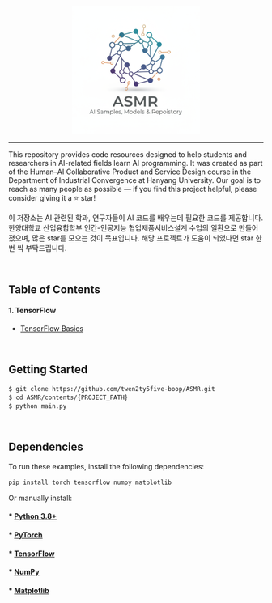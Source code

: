 <p align="center"><img width="50%" src="logo/logo.png" /></p>

--------------------------------------------------------------------------------
This repository provides code resources designed to help students and researchers in AI-related fields learn AI programming.
It was created as part of the Human–AI Collaborative Product and Service Design course in the Department of Industrial Convergence at Hanyang University.
Our goal is to reach as many people as possible — if you find this project helpful, please consider giving it a ⭐ star!

이 저장소는 AI 관련된 학과, 연구자들이 AI 코드를 배우는데 필요한 코드를 제공합니다. 
한양대학교 산업융합학부 인간-인공지능 협업제품서비스설계 수업의 일환으로 만들어졌으며, 많은 star를 모으는 것이 목표입니다. 
해당 프로젝트가 도움이 되었다면 star 한번 씩 부탁드립니다.

<br/>

## Table of Contents

#### 1. TensorFlow
* [TensorFlow Basics](https://github.com/twen2ty5five-boop/contents/tensorflow/baiscs_and_pipelines/main.py)


<br/>

## Getting Started
```bash
$ git clone https://github.com/twen2ty5five-boop/ASMR.git
$ cd ASMR/contents/{PROJECT_PATH}
$ python main.py
```

<br/>

## Dependencies

To run these examples, install the following dependencies:

```bash
pip install torch tensorflow numpy matplotlib 
```

Or manually install:

#### * [Python 3.8+](https://python.org/downloads)
#### * [PyTorch](https://pytorch.org)
#### * [TensorFlow](https://tensorflow.org)
#### * [NumPy](https://numpy.org)
#### * [Matplotlib](https://matplotlib.org)
